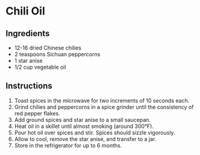 # Chili Oil

## Ingredients

- 12-16 dried Chinese chilies
- 2 teaspoons Sichuan peppercorns
- 1 star anise
- 1/2 cup vegetable oil

## Instructions

1. Toast spices in the microwave for two increments of 10 seconds each.
2. Grind chilies and peppercorns in a spice grinder until the consistency of red pepper flakes.
3. Add ground spices and star anise to a small saucepan.
4. Heat oil in a skillet until almost smoking (around 300&deg;F).
5. Pour hot oil over spices and stir. Spices should sizzle vigorously.
6. Allow to cool, remove the star anise, and transfer to a jar.
7. Store in the refrigerator for up to 6 months.
